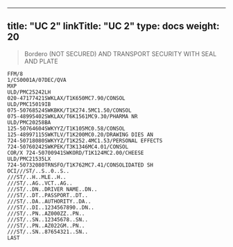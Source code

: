 
---
title: "UC 2"
linkTitle: "UC 2"
type: docs
weight: 20
---

> Bordero (NOT SECURED) AND TRANSPORT SECURITY WITH SEAL AND PLATE

```
FFM/8
1/CS0001A/07DEC/QVA
MXP
ULD/PMC25242LH
020-47177421SWKLAX/T1K650MC7.90/CONSOL
ULD/PMC15019IB
075-50768524SWKBKK/T1K274.5MC1.50/CONSOL
075-48995402SWKLAX/T6K1561MC9.30/PHARMA NR
ULD/PMC20258BA
125-50764604SWKYYZ/T1K105MC0.58/CONSOL
125-48997115SWKTLV/T1K200MC0.20/DRAWING DIES AN
724-50718080SWKYYZ/T1K252.4MC1.53/PERSONAL EFFECTS
724-50760242SWKPEK/T3K1346MC4.01/CONSOL
COR/X 724-50700941SWKORD/T1K124MC2.00/CHEESE
ULD/PMC21535LX
724-50732080TRNSFO/T1K762MC7.41/CONSOLIDATED SH
OCI///ST/..S..0..S..
///ST/..H..MLE..H..
///ST/..AG..VCT..AG..
///ST/..DN..DRIVER NAME..DN..
///ST/..DT..PASSPORT..DT..
///ST/..DA..AUTHORITY..DA..
///ST/..DI..1234567890..DN..
///ST/..PN..AZ000ZZ..PN..
///ST/..SN..12345678..SN..
///ST/..PN..AZ022GM..PN..
///ST/..SN..87654321..SN..
LAST
```